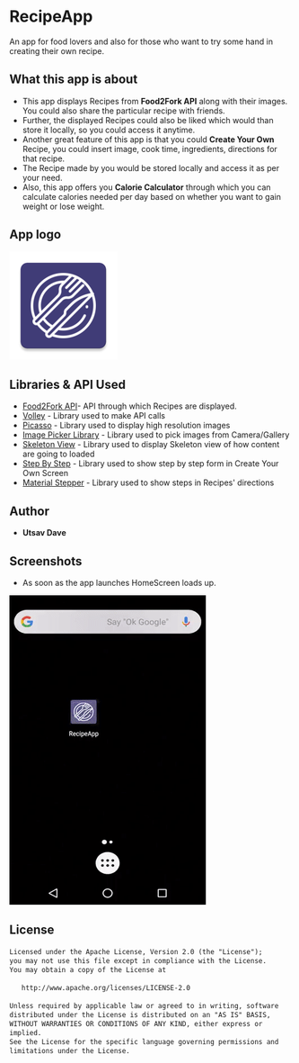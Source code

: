 # RecipeApp
An app for food lovers and also for those who want to try some hand in creating their own recipe.

## What this app is about
* This app displays Recipes from **Food2Fork API** along with their images. You could also share the particular recipe with friends.
* Further, the displayed Recipes could also be liked which would than store it locally, so you could access it anytime.
* Another great feature of this app is that you could **Create Your Own** Recipe, you could insert image, cook time, ingredients, directions for that recipe.
* The Recipe made by you would be stored locally and access it as per your need.
* Also, this app offers you **Calorie Calculator** through which you can calculate calories needed per day based on whether you want to gain weight or lose weight. 

## App logo
![Logo](https://github.com/utsavDave97/RecipeApp/blob/master/app/src/main/res/mipmap-xxxhdpi/ic_launcher.png)

## Libraries & API Used
* [Food2Fork API](https://www.food2fork.com/)- API through which Recipes are displayed.
* [Volley](https://developer.android.com/training/volley) - Library used to make API calls
* [Picasso](https://square.github.io/picasso/) - Library used to display high resolution images
* [Image Picker Library](https://github.com/IhorKlimov/SmartImagePicker) - Library used to pick images from Camera/Gallery
* [Skeleton View](https://github.com/ethanhua/Skeleton) - Library used to display Skeleton view of how content are going to loaded
* [Step By Step](https://github.com/stepstone-tech/android-material-stepper) - Library used to show step by step form in Create Your Own Screen
* [Material Stepper](https://github.com/fython/MaterialStepperView) - Library used to show steps in Recipes' directions

## Author
* **Utsav Dave**

## Screenshots
* As soon as the app launches HomeScreen loads up.

![HomeScreen](https://github.com/utsavDave97/RecipeApp/blob/master/ScreenShots/HomeScreenGIF.gif)

## License
```
Licensed under the Apache License, Version 2.0 (the "License");
you may not use this file except in compliance with the License.
You may obtain a copy of the License at

   http://www.apache.org/licenses/LICENSE-2.0

Unless required by applicable law or agreed to in writing, software
distributed under the License is distributed on an "AS IS" BASIS,
WITHOUT WARRANTIES OR CONDITIONS OF ANY KIND, either express or implied.
See the License for the specific language governing permissions and
limitations under the License.
```
